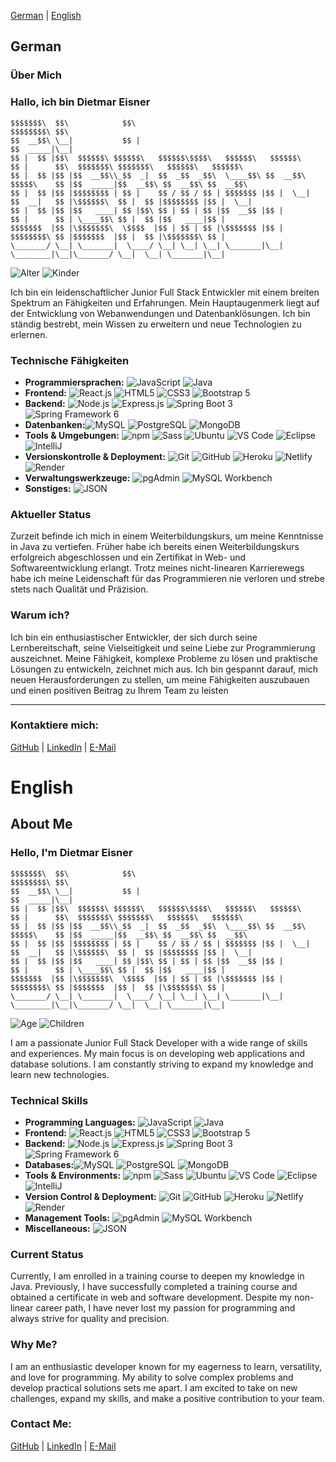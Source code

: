 [German](#German) | [English](#English)

## German

### Über Mich

### Hallo, ich bin Dietmar Eisner

```
$$$$$$$\  $$\            $$\                                             $$$$$$$$\ $$\                                         
$$  __$$\ \__|           $$ |                                            $$  _____|\__|                                        
$$ |  $$ |$$\  $$$$$$\ $$$$$$\   $$$$$$\$$$$\   $$$$$$\   $$$$$$\        $$ |      $$\  $$$$$$$\ $$$$$$$\   $$$$$$\   $$$$$$\  
$$ |  $$ |$$ |$$  __$$\\_$$  _|  $$  _$$  _$$\  \____$$\ $$  __$$\       $$$$$\    $$ |$$  _____|$$  __$$\ $$  __$$\ $$  __$$\ 
$$ |  $$ |$$ |$$$$$$$$ | $$ |    $$ / $$ / $$ | $$$$$$$ |$$ |  \__|      $$  __|   $$ |\$$$$$$\  $$ |  $$ |$$$$$$$$ |$$ |  \__|
$$ |  $$ |$$ |$$   ____| $$ |$$\ $$ | $$ | $$ |$$  __$$ |$$ |            $$ |      $$ | \____$$\ $$ |  $$ |$$   ____|$$ |      
$$$$$$$  |$$ |\$$$$$$$\  \$$$$  |$$ | $$ | $$ |\$$$$$$$ |$$ |            $$$$$$$$\ $$ |$$$$$$$  |$$ |  $$ |\$$$$$$$\ $$ |      
\_______/ \__| \_______|  \____/ \__| \__| \__| \_______|\__|            \________|\__|\_______/ \__|  \__| \_______|\__|     
```    

![Alter](https://img.shields.io/badge/Alter-36-brightgreen)
![Kinder](https://img.shields.io/badge/Kinder-3-blue)

Ich bin ein leidenschaftlicher Junior Full Stack Entwickler mit einem breiten Spektrum an Fähigkeiten und Erfahrungen. Mein Hauptaugenmerk liegt auf der Entwicklung von Webanwendungen und Datenbanklösungen. Ich bin ständig bestrebt, mein Wissen zu erweitern und neue Technologien zu erlernen.

### Technische Fähigkeiten

- **Programmiersprachen:** ![JavaScript](https://img.shields.io/badge/JavaScript-Advanced-blue) ![Java](https://img.shields.io/badge/Java-Advanced-blue)
- **Frontend:** ![React.js](https://img.shields.io/badge/React.js-Advanced-blue) ![HTML5](https://img.shields.io/badge/HTML5-Advanced-blue) ![CSS3](https://img.shields.io/badge/CSS3-Advanced-blue) ![Bootstrap 5](https://img.shields.io/badge/Bootstrap%205-Advanced-blue)
- **Backend:**  ![Node.js](https://img.shields.io/badge/Node.js-Advanced-blue) ![Express.js](https://img.shields.io/badge/Express.js-Advanced-blue) ![Spring Boot 3](https://img.shields.io/badge/Spring%20Boot%203-Advanced-blue) ![Spring Framework 6](https://img.shields.io/badge/Spring%20Framework%206-Advanced-blue)
- **Datenbanken:**![MySQL](https://img.shields.io/badge/MySQL-Advanced-blue) ![PostgreSQL](https://img.shields.io/badge/PostgreSQL-Advanced-blue) ![MongoDB](https://img.shields.io/badge/MongoDB-Advanced-blue)
- **Tools & Umgebungen:** ![npm](https://img.shields.io/badge/npm-Advanced-blue) ![Sass](https://img.shields.io/badge/Sass-Intermediate-yellow) ![Ubuntu](https://img.shields.io/badge/Ubuntu-Advanced-blue) ![VS Code](https://img.shields.io/badge/VS%20Code-Advanced-blue) ![Eclipse](https://img.shields.io/badge/Eclipse-Advanced-blue) ![IntelliJ](https://img.shields.io/badge/IntelliJ-Advanced-blue)
- **Versionskontrolle & Deployment:** ![Git](https://img.shields.io/badge/Git-Advanced-blue) ![GitHub](https://img.shields.io/badge/GitHub-Advanced-blue) ![Heroku](https://img.shields.io/badge/Heroku-Intermediate-yellow) ![Netlify](https://img.shields.io/badge/Netlify-Intermediate-yellow) ![Render](https://img.shields.io/badge/Render-Intermediate-yellow)
- **Verwaltungswerkzeuge:** ![pgAdmin](https://img.shields.io/badge/pgAdmin-Intermediate-yellow) ![MySQL Workbench](https://img.shields.io/badge/MySQL%20Workbench-Intermediate-yellow)
- **Sonstiges:** ![JSON](https://img.shields.io/badge/JSON-Expert-orange)

### Aktueller Status

Zurzeit befinde ich mich in einem Weiterbildungskurs, um meine Kenntnisse in Java zu vertiefen. Früher habe ich bereits einen Weiterbildungskurs erfolgreich abgeschlossen und ein Zertifikat in Web- und Softwareentwicklung erlangt. Trotz meines nicht-linearen Karrierewegs habe ich meine Leidenschaft für das Programmieren nie verloren und strebe stets nach Qualität und Präzision.

### Warum ich?

Ich bin ein enthusiastischer Entwickler, der sich durch seine Lernbereitschaft, seine Vielseitigkeit und seine Liebe zur Programmierung auszeichnet. Meine Fähigkeit, komplexe Probleme zu lösen und praktische Lösungen zu entwickeln, zeichnet mich aus. Ich bin gespannt darauf, mich neuen Herausforderungen zu stellen, um meine Fähigkeiten auszubauen und einen positiven Beitrag zu Ihrem Team zu leisten

---

### **Kontaktiere mich:**

[GitHub](https://github.com/Dima0687) |
[LinkedIn](https://www.linkedin.com/in/dietmar-eisner/) |
[E-Mail](mailto:dietmar@eisner-developer.com)                

# English

## About Me

### Hello, I'm Dietmar Eisner

```
$$$$$$$\  $$\            $$\                                             $$$$$$$$\ $$\                                         
$$  __$$\ \__|           $$ |                                            $$  _____|\__|                                        
$$ |  $$ |$$\  $$$$$$\ $$$$$$\   $$$$$$\$$$$\   $$$$$$\   $$$$$$\        $$ |      $$\  $$$$$$$\ $$$$$$$\   $$$$$$\   $$$$$$\  
$$ |  $$ |$$ |$$  __$$\\_$$  _|  $$  _$$  _$$\  \____$$\ $$  __$$\       $$$$$\    $$ |$$  _____|$$  __$$\ $$  __$$\ $$  __$$\ 
$$ |  $$ |$$ |$$$$$$$$ | $$ |    $$ / $$ / $$ | $$$$$$$ |$$ |  \__|      $$  __|   $$ |\$$$$$$\  $$ |  $$ |$$$$$$$$ |$$ |  \__|
$$ |  $$ |$$ |$$   ____| $$ |$$\ $$ | $$ | $$ |$$  __$$ |$$ |            $$ |      $$ | \____$$\ $$ |  $$ |$$   ____|$$ |      
$$$$$$$  |$$ |\$$$$$$$\  \$$$$  |$$ | $$ | $$ |\$$$$$$$ |$$ |            $$$$$$$$\ $$ |$$$$$$$  |$$ |  $$ |\$$$$$$$\ $$ |      
\_______/ \__| \_______|  \____/ \__| \__| \__| \_______|\__|            \________|\__|\_______/ \__|  \__| \_______|\__|     
```

![Age](https://img.shields.io/badge/Age-36-brightgreen)
![Children](https://img.shields.io/badge/Children-3-blue)

I am a passionate Junior Full Stack Developer with a wide range of skills and experiences. My main focus is on developing web applications and database solutions. I am constantly striving to expand my knowledge and learn new technologies.

### Technical Skills

- **Programming Languages:** ![JavaScript](https://img.shields.io/badge/JavaScript-Advanced-blue) ![Java](https://img.shields.io/badge/Java-Advanced-blue)
- **Frontend:** ![React.js](https://img.shields.io/badge/React.js-Advanced-blue) ![HTML5](https://img.shields.io/badge/HTML5-Advanced-blue) ![CSS3](https://img.shields.io/badge/CSS3-Advanced-blue) ![Bootstrap 5](https://img.shields.io/badge/Bootstrap%205-Advanced-blue)
- **Backend:**  ![Node.js](https://img.shields.io/badge/Node.js-Advanced-blue) ![Express.js](https://img.shields.io/badge/Express.js-Advanced-blue) ![Spring Boot 3](https://img.shields.io/badge/Spring%20Boot%203-Advanced-blue) ![Spring Framework 6](https://img.shields.io/badge/Spring%20Framework%206-Advanced-blue)
- **Databases:**![MySQL](https://img.shields.io/badge/MySQL-Advanced-blue) ![PostgreSQL](https://img.shields.io/badge/PostgreSQL-Advanced-blue) ![MongoDB](https://img.shields.io/badge/MongoDB-Advanced-blue)
- **Tools & Environments:** ![npm](https://img.shields.io/badge/npm-Advanced-blue) ![Sass](https://img.shields.io/badge/Sass-Intermediate-yellow) ![Ubuntu](https://img.shields.io/badge/Ubuntu-Advanced-blue) ![VS Code](https://img.shields.io/badge/VS%20Code-Advanced-blue) ![Eclipse](https://img.shields.io/badge/Eclipse-Advanced-blue) ![IntelliJ](https://img.shields.io/badge/IntelliJ-Advanced-blue)
- **Version Control & Deployment:** ![Git](https://img.shields.io/badge/Git-Advanced-blue) ![GitHub](https://img.shields.io/badge/GitHub-Advanced-blue) ![Heroku](https://img.shields.io/badge/Heroku-Intermediate-yellow) ![Netlify](https://img.shields.io/badge/Netlify-Intermediate-yellow) ![Render](https://img.shields.io/badge/Render-Intermediate-yellow)
- **Management Tools:** ![pgAdmin](https://img.shields.io/badge/pgAdmin-Intermediate-yellow) ![MySQL Workbench](https://img.shields.io/badge/MySQL%20Workbench-Intermediate-yellow)
- **Miscellaneous:** ![JSON](https://img.shields.io/badge/JSON-Expert-orange)

### Current Status
Currently, I am enrolled in a training course to deepen my knowledge in Java. Previously, I have successfully completed a training course and obtained a certificate in web and software development. Despite my non-linear career path, I have never lost my passion for programming and always strive for quality and precision.

### Why Me?
I am an enthusiastic developer known for my eagerness to learn, versatility, and love for programming. My ability to solve complex problems and develop practical solutions sets me apart. I am excited to take on new challenges, expand my skills, and make a positive contribution to your team.

### **Contact Me:**

[GitHub](https://github.com/Dima0687) |
[LinkedIn](https://www.linkedin.com/in/dietmar-eisner/) |
[E-Mail](mailto:dietmar@eisner-developer.com)    
